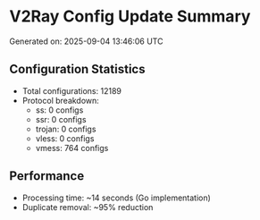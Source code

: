 # V2Ray Config Update Summary
Generated on: 2025-09-04 13:46:06 UTC

## Configuration Statistics
- Total configurations: 12189
- Protocol breakdown:
  - ss: 0 configs
  - ssr: 0 configs
  - trojan: 0 configs
  - vless: 0 configs
  - vmess: 764 configs

## Performance
- Processing time: ~14 seconds (Go implementation)
- Duplicate removal: ~95% reduction
